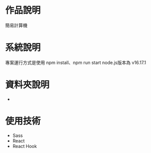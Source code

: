 # 作品說明
簡易計算機

# 系統說明
專案運行方式是使用 npm install、npm run start
node.js版本為 v16.17.1

# 資料夾說明
* 

# 使用技術
* Sass
* React
* React Hook
